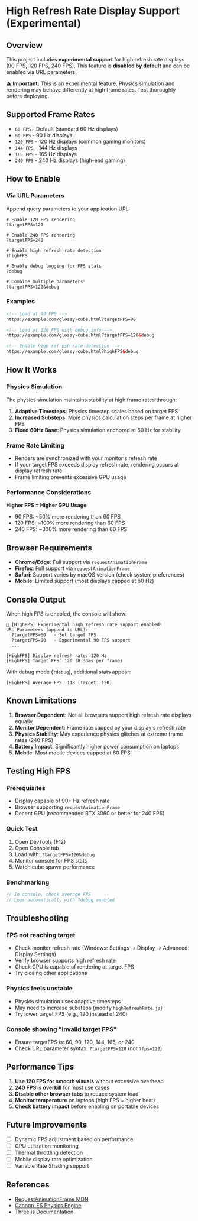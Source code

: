 # High Refresh Rate Display Support (Experimental)

## Overview

This project includes **experimental support** for high refresh rate displays (90 FPS, 120 FPS, 240 FPS). This feature is **disabled by default** and can be enabled via URL parameters.

**⚠️ Important:** This is an experimental feature. Physics simulation and rendering may behave differently at high frame rates. Test thoroughly before deploying.

## Supported Frame Rates

- `60 FPS` - Default (standard 60 Hz displays)
- `90 FPS` - 90 Hz displays
- `120 FPS` - 120 Hz displays (common gaming monitors)
- `144 FPS` - 144 Hz displays
- `165 FPS` - 165 Hz displays
- `240 FPS` - 240 Hz displays (high-end gaming)

## How to Enable

### Via URL Parameters

Append query parameters to your application URL:

```
# Enable 120 FPS rendering
?targetFPS=120

# Enable 240 FPS rendering
?targetFPS=240

# Enable high refresh rate detection
?highFPS

# Enable debug logging for FPS stats
?debug

# Combine multiple parameters
?targetFPS=120&debug
```

### Examples

```html
<!-- Load at 90 FPS -->
https://example.com/glossy-cube.html?targetFPS=90

<!-- Load at 120 FPS with debug info -->
https://example.com/glossy-cube.html?targetFPS=120&debug

<!-- Enable high refresh rate detection -->
https://example.com/glossy-cube.html?highFPS&debug
```

## How It Works

### Physics Simulation

The physics simulation maintains stability at high frame rates through:

1. **Adaptive Timesteps**: Physics timestep scales based on target FPS
2. **Increased Substeps**: More physics calculation steps per frame at higher FPS
3. **Fixed 60Hz Base**: Physics simulation anchored at 60 Hz for stability

### Frame Rate Limiting

- Renders are synchronized with your monitor's refresh rate
- If your target FPS exceeds display refresh rate, rendering occurs at display refresh rate
- Frame limiting prevents excessive GPU usage

### Performance Considerations

**Higher FPS = Higher GPU Usage**

- 90 FPS: ~50% more rendering than 60 FPS
- 120 FPS: ~100% more rendering than 60 FPS
- 240 FPS: ~300% more rendering than 60 FPS

## Browser Requirements

- **Chrome/Edge**: Full support via `requestAnimationFrame`
- **Firefox**: Full support via `requestAnimationFrame`
- **Safari**: Support varies by macOS version (check system preferences)
- **Mobile**: Limited support (most displays capped at 60 Hz)

## Console Output

When high FPS is enabled, the console will show:

```
🚀 [HighFPS] Experimental high refresh rate support enabled!
URL Parameters (append to URL):
  ?targetFPS=60   - Set target FPS
  ?targetFPS=90   - Experimental 90 FPS support
  ...

[HighFPS] Display refresh rate: 120 Hz
[HighFPS] Target FPS: 120 (8.33ms per frame)
```

With debug mode (`?debug`), additional stats appear:

```
[HighFPS] Average FPS: 118 (Target: 120)
```

## Known Limitations

1. **Browser Dependent**: Not all browsers support high refresh rate displays equally
2. **Monitor Dependent**: Frame rate capped by your display's refresh rate
3. **Physics Stability**: May experience physics glitches at extreme frame rates (240 FPS)
4. **Battery Impact**: Significantly higher power consumption on laptops
5. **Mobile**: Most mobile devices capped at 60 FPS

## Testing High FPS

### Prerequisites

- Display capable of 90+ Hz refresh rate
- Browser supporting `requestAnimationFrame`
- Decent GPU (recommended RTX 3060 or better for 240 FPS)

### Quick Test

1. Open DevTools (F12)
2. Open Console tab
3. Load with: `?targetFPS=120&debug`
4. Monitor console for FPS stats
5. Watch cube spawn performance

### Benchmarking

```javascript
// In console, check average FPS
// Logs automatically with ?debug enabled
```

## Troubleshooting

### FPS not reaching target

- Check monitor refresh rate (Windows: Settings → Display → Advanced Display Settings)
- Verify browser supports high refresh rate
- Check GPU is capable of rendering at target FPS
- Try closing other applications

### Physics feels unstable

- Physics simulation uses adaptive timesteps
- May need to increase substeps (modify `highRefreshRate.js`)
- Try lower target FPS (e.g., 120 instead of 240)

### Console showing "Invalid target FPS"

- Ensure targetFPS is: 60, 90, 120, 144, 165, or 240
- Check URL parameter syntax: `?targetFPS=120` (not `?fps=120`)

## Performance Tips

1. **Use 120 FPS for smooth visuals** without excessive overhead
2. **240 FPS is overkill** for most use cases
3. **Disable other browser tabs** to reduce system load
4. **Monitor temperature** on laptops (high FPS = higher heat)
5. **Check battery impact** before enabling on portable devices

## Future Improvements

- [ ] Dynamic FPS adjustment based on performance
- [ ] GPU utilization monitoring
- [ ] Thermal throttling detection
- [ ] Mobile display rate optimization
- [ ] Variable Rate Shading support

## References

- [RequestAnimationFrame MDN](https://developer.mozilla.org/en-US/docs/Web/API/window/requestAnimationFrame)
- [Cannon-ES Physics Engine](https://www.npmjs.com/package/cannon-es)
- [Three.js Documentation](https://threejs.org/docs/)
